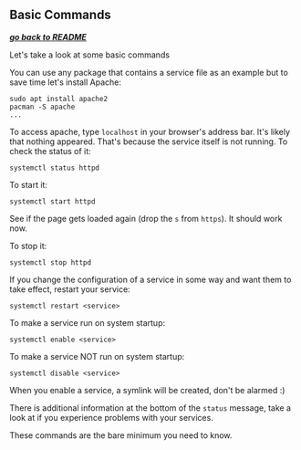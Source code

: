 ## Basic Commands

[***go back to README***](README.md)

Let's take a look at some basic commands

You can use any package that contains a service file as an example but to
save time let's install Apache:

	sudo apt install apache2
	pacman -S apache
	...

To access apache, type `localhost` in your browser's address bar. 
It's likely that nothing appeared. That's because the service itself is not
running. To check the status of it:

	systemctl status httpd

To start it:

	systemctl start httpd

See if the page gets loaded again (drop the `s` from `https`). It should
work now.

To stop it:

	systemctl stop httpd

If you change the configuration of a service in some way and want them to
take effect, restart your service:

	systemctl restart <service>

To make a service run on system startup:
	
	systemctl enable <service>

To make a service NOT run on system startup:
	
	systemctl disable <service>

When you enable a service, a symlink will be created, don't be alarmed :)

There is additional information at the bottom of the `status` message, take a
look at if you experience problems with your services.

These commands are the bare minimum you need to know.
